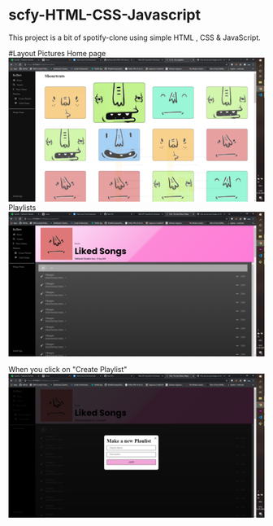 # scfy-HTML-CSS-Javascript

This project is a bit of spotify-clone using simple HTML , CSS & JavaScript.

#Layout Pictures
Home page
![Image 1](https://github.com/Subhash703/scfy-HTML-CSS-Javascript/blob/master/img3.png)
Playlists
![Image 1](https://github.com/Subhash703/scfy-HTML-CSS-Javascript/blob/master/img1.png)

When you click on "Create Playlist"
![Image 1](https://github.com/Subhash703/scfy-HTML-CSS-Javascript/blob/master/img2.png)

